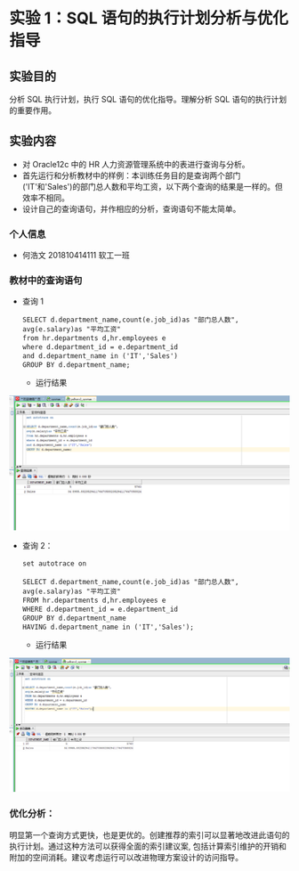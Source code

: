 # 实验 1：SQL 语句的执行计划分析与优化指导

## 实验目的

分析 SQL 执行计划，执行 SQL 语句的优化指导。理解分析 SQL 语句的执行计划的重要作用。

## 实验内容

- 对 Oracle12c 中的 HR 人力资源管理系统中的表进行查询与分析。
- 首先运行和分析教材中的样例：本训练任务目的是查询两个部门('IT'和'Sales')的部门总人数和平均工资，以下两个查询的结果是一样的。但效率不相同。
- 设计自己的查询语句，并作相应的分析，查询语句不能太简单。

### 个人信息

- 何浩文 201810414111 软工一班

### 教材中的查询语句

- 查询 1

  ```
  SELECT d.department_name,count(e.job_id)as "部门总人数",
  avg(e.salary)as "平均工资"
  from hr.departments d,hr.employees e
  where d.department_id = e.department_id
  and d.department_name in ('IT','Sales')
  GROUP BY d.department_name;
  ```

  

  - 运行结果 






![pict1](pict1.png)

- 查询 2：

  ```
  set autotrace on
  
  SELECT d.department_name,count(e.job_id)as "部门总人数",
  avg(e.salary)as "平均工资"
  FROM hr.departments d,hr.employees e
  WHERE d.department_id = e.department_id
  GROUP BY d.department_name
  HAVING d.department_name in ('IT','Sales');
  ```

  

  - 运行结果





![pict2](pict2.png)



### 优化分析：

​	明显第一个查询方式更快，也是更优的。创建推荐的索引可以显著地改进此语句的执行计划。通过这种方法可以获得全面的索引建议案, 包括计算索引维护的开销和附加的空间消耗。建议考虑运行可以改进物理方案设计的访问指导。